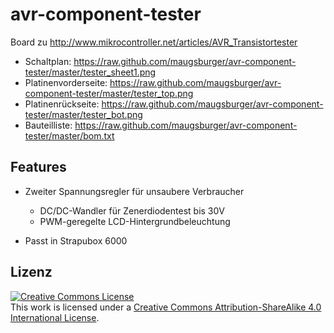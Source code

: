 avr-component-tester
====================

Board zu http://www.mikrocontroller.net/articles/AVR_Transistortester

* Schaltplan: https://raw.github.com/maugsburger/avr-component-tester/master/tester_sheet1.png
* Platinenvorderseite: https://raw.github.com/maugsburger/avr-component-tester/master/tester_top.png
* Platinenrückseite: https://raw.github.com/maugsburger/avr-component-tester/master/tester_bot.png
* Bauteilliste: https://raw.github.com/maugsburger/avr-component-tester/master/bom.txt

## Features

* Zweiter Spannungsregler für unsaubere Verbraucher
    * DC/DC-Wandler für Zenerdiodentest bis 30V
    * PWM-geregelte LCD-Hintergrundbeleuchtung

* Passt in Strapubox 6000

## Lizenz
<a rel="license" href="http://creativecommons.org/licenses/by-sa/4.0/"><img alt="Creative Commons License" style="border-width:0" src="https://i.creativecommons.org/l/by-sa/4.0/88x31.png" /></a><br />This work is licensed under a <a rel="license" href="http://creativecommons.org/licenses/by-sa/4.0/">Creative Commons Attribution-ShareAlike 4.0 International License</a>.
